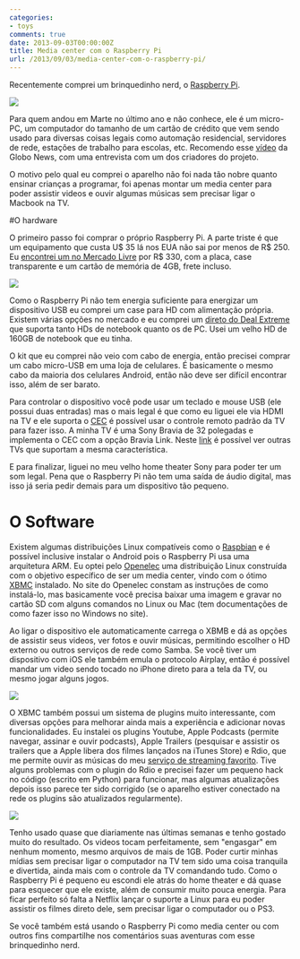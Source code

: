 ```yaml
---
categories:
- toys
comments: true
date: 2013-09-03T00:00:00Z
title: Media center com o Raspberry Pi
url: /2013/09/03/media-center-com-o-raspberry-pi/
---
```


Recentemente comprei um brinquedinho nerd, o [Raspberry Pi](http://www.raspberrypi.org).

[![](/images/posts/rasp1.jpg)](/images/posts/rasp1.jpg)

Para quem andou em Marte no último ano e não conhece, ele é um micro-PC, um computador do tamanho de um cartão de crédito que vem sendo usado para diversas coisas legais como automação residencial, servidores de rede, estações de trabalho para escolas, etc.  Recomendo esse [vídeo](http://globotv.globo.com/globo-news/globonews-ciencia-e-tecnologia/t/todos-os-videos/v/menor-computador-do-mundo-e-vendido-a-preco-de-binquedo/2596762/) da Globo News, com uma entrevista com um dos criadores do projeto. 

O motivo pelo qual eu comprei o aparelho não foi nada tão nobre quanto ensinar crianças a programar, foi apenas montar um media center para poder assistir videos e ouvir algumas músicas sem precisar ligar o Macbook na TV. 

<!--more-->

#O hardware

O primeiro passo foi comprar o próprio Raspberry Pi. A parte triste é que um equipamento que custa U$ 35 lá nos EUA não sai por menos de R$ 250. Eu [encontrei um no Mercado Livre](http://produto.mercadolivre.com.br/MLB-501587281-raspberry-pi-b-512mb-hdmircausblan-case-transparente-_JM#D[S:VIP,L:SELLER_ITEMS,V:1]) por R$ 330, com a placa, case transparente e um cartão de memória de 4GB, frete incluso. 

[![](/images/posts/rasp2.jpg)](/images/posts/rasp2.jpg)

Como o Raspberry Pi não tem energia suficiente para energizar um dispositivo USB eu comprei um case para HD com alimentação própria. Existem várias opções no mercado e eu comprei um [direto do Deal Extreme](http://dx.com/p/2-5-3-5-docking-station-with-one-touch-backup-2-usb-sd-mmc-ms-tf-m2-card-reader-esata-34788) que suporta tanto HDs de notebook quanto os de PC. Usei um velho HD de 160GB de notebook que eu tinha. 

O kit que eu comprei não veio com cabo de energia, então precisei comprar um cabo micro-USB em uma loja de celulares. É basicamente o mesmo cabo da maioria dos celulares Android, então não deve ser difícil encontrar isso, além de ser barato. 

Para controlar o dispositivo você pode usar um teclado e mouse USB (ele possui duas entradas) mas o mais legal é que como eu liguei ele via HDMI na TV e ele suporta o  [CEC](http://en.wikipedia.org/wiki/Consumer_Electronics_Control#CEC) é possível usar o controle remoto padrão da TV para fazer isso.  A minha TV é uma Sony Bravia de 32 polegadas e implementa o CEC com a opção Bravia Link. Neste [link](http://wiki.xbmc.org/index.php?title=CEC) é possível ver outras TVs que suportam a mesma característica. 

E para finalizar, liguei no meu velho home theater Sony para poder ter um som legal. Pena que o Raspberry Pi não tem uma saída de áudio digital, mas isso já seria pedir demais para um dispositivo tão pequeno. 

# O Software

Existem algumas distribuições Linux compatíveis como o [Raspbian](http://pt.wikipedia.org/wiki/Raspbian) e é possível inclusive instalar o Android pois o Raspberry Pi usa uma arquitetura ARM. Eu optei pelo [Openelec](http://openelec.tv) uma distribuição Linux construída com o objetivo específico de ser um media center, vindo com o ótimo [XBMC](http://xbmc.org) instalado. No site do Openelec constam as instruções de como instalá-lo, mas basicamente você precisa baixar uma imagem e gravar no cartão SD com alguns comandos no Linux ou Mac (tem documentações de como fazer isso no Windows no site). 

Ao ligar o dispositivo ele automaticamente carrega o XBMB e dá as opções de assistir seus videos, ver fotos e ouvir músicas, permitindo escolher o HD externo ou outros serviços de rede como Samba. Se você tiver um dispositivo com iOS ele também emula o protocolo Airplay, então é possível mandar um video sendo tocado no iPhone direto para a tela da TV, ou mesmo jogar alguns jogos.

[![](/images/posts/rasp3.jpg)](/images/posts/rasp3.jpg)

O XBMC também possui um sistema de plugins muito interessante, com diversas opções para melhorar ainda mais a experiência e adicionar novas funcionalidades. Eu instalei os plugins Youtube, Apple Podcasts (permite navegar, assinar e ouvir podcasts),  Apple Trailers (pesquisar e assistir os trailers que a Apple libera dos filmes lançados na iTunes Store) e Rdio, que me permite ouvir as músicas do meu [serviço de streaming favorito](http://eltonminetto.net/blog/2012/11/29/oi-rdio/). Tive alguns problemas com o plugin do Rdio e precisei fazer um pequeno hack no código (escrito em Python) para funcionar, mas algumas atualizações depois isso parece ter sido corrigido (se o aparelho estiver conectado na rede os plugins são atualizados regularmente). 

[![](/images/posts/rasp4.jpg)](/images/posts/rasp4.jpg)

Tenho usado quase que diariamente nas últimas semanas e tenho gostado muito do resultado. Os videos tocam perfeitamente, sem "engasgar" em nenhum momento, mesmo arquivos de mais de 1GB. Poder curtir minhas mídias sem precisar ligar o computador na TV tem sido uma coisa tranquila e divertida, ainda mais com o controle da TV comandando tudo. Como o Raspberry Pi é pequeno eu escondi ele atrás do home theater e dá quase para esquecer que ele existe, além de consumir muito pouca energia.  Para ficar perfeito só falta a Netflix lançar o suporte a Linux para eu poder assistir os filmes direto dele, sem precisar ligar o computador ou o PS3. 

Se você também está usando o Raspberry Pi como media center ou com outros fins compartilhe nos comentários suas aventuras com esse brinquedinho nerd. 